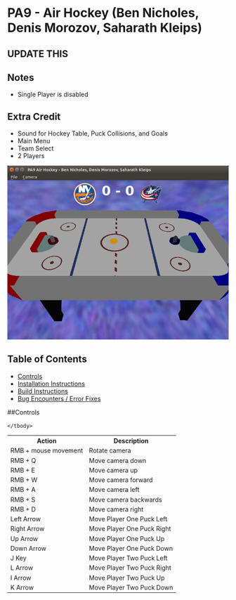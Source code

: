 # PA9 - Air Hockey (Ben Nicholes, Denis Morozov, Saharath Kleips)
## UPDATE THIS

## Notes
+ Single Player is disabled

## Extra Credit
+ Sound for Hockey Table, Puck Collisions, and Goals
+ Main Menu
+ Team Select
+ 2 Players 

![](.screenshot.png "Screenshot")

## Table of Contents
+ [Controls](#controls)
+ [Installation Instructions](install.md)  
+ [Build Instructions](build.md)  
+ [Bug Encounters / Error Fixes](bugs.md)

##Controls
<table>
    <tbody>
        <tr>
            <th>Action</th>
            <th>Description</th>
        </tr>
        <tr>
            <td>RMB + mouse movement</td>
            <td>Rotate camera</td>
        </tr>
        <tr>
            <td>RMB + Q</td>
            <td>Move camera down</td>
        </tr>
        <tr>
            <td>RMB + E</td>
            <td>Move camera up</td>
        </tr>
        <tr>
            <td>RMB + W</td>
            <td>Move camera forward</td>
        </tr>
        <tr>
            <td>RMB + A</td>
            <td>Move camera left</td>
        </tr>
        <tr>
            <td>RMB + S</td>
            <td>Move camera backwards</td>
        </tr>
        <tr>
            <td>RMB + D</td>
            <td>Move camera right</td>
        </tr>
	<tr>
	    <td>Left Arrow</td>
	    <td>Move Player One Puck Left</td>
	</tr>
	<tr>
	    <td>Right Arrow</td>
	    <td>Move Player One Puck Right</td>
	</tr>
	<tr>
	    <td>Up Arrow</td>
	    <td>Move Player One Puck Up</td>
	</tr>
	<tr>
	    <td>Down Arrow</td>
	    <td>Move Player One Puck Down</td>
	</tr>
	<tr>
	    <td>J Key</td>
	    <td>Move Player Two Puck Left</td>
	</tr>
	<tr>
	    <td>L Arrow</td>
	    <td>Move Player Two Puck Right</td>
	</tr>
	<tr>
	    <td>I Arrow</td>
	    <td>Move Player Two Puck Up</td>
	</tr>
	<tr>
	    <td>K Arrow</td>
	    <td>Move Player Two Puck Down</td>
	</tr>
	
    </tbody>
</table>

